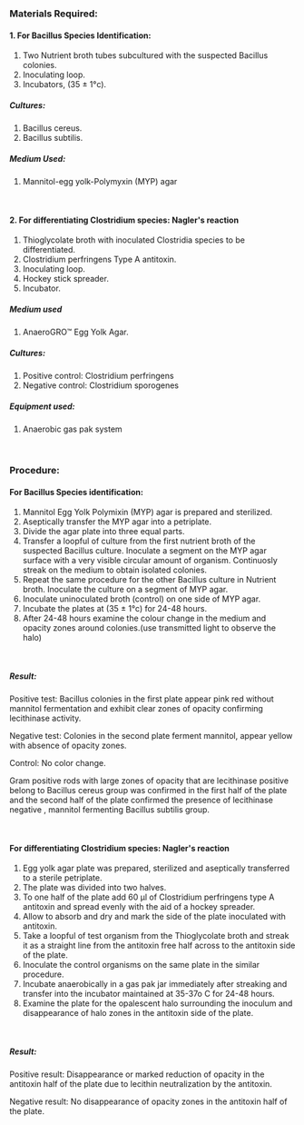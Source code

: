 ### Materials Required:

#### 1. For Bacillus Species Identification:
1. Two Nutrient broth tubes subcultured with the suspected Bacillus colonies.
2. Inoculating loop.
3. Incubators, (35 ± 1°c).
 
##### Cultures:
1. Bacillus cereus.
2. Bacillus subtilis.
 
##### Medium Used:
1. Mannitol-egg yolk-Polymyxin (MYP) agar

&nbsp;

#### 2. For differentiating Clostridium species: Nagler's reaction
1.	Thioglycolate broth with inoculated Clostridia species to be differentiated.
2.	Clostridium perfringens Type A antitoxin.
3.	Inoculating loop.
4.	Hockey stick spreader.
5.	Incubator.

##### Medium used
1. AnaeroGRO™ Egg Yolk Agar.
 
##### Cultures:
1. Positive control: Clostridium perfringens
2. Negative control: Clostridium sporogenes

##### Equipment used:
1. Anaerobic gas pak system

&nbsp;

### Procedure:
 
#### For Bacillus Species identification:
1. Mannitol Egg Yolk Polymixin (MYP) agar is prepared and sterilized.
2. Aseptically transfer the MYP agar into a petriplate.
3. Divide the agar plate into three equal parts.
4. Transfer a loopful of culture from the first nutrient broth of the suspected Bacillus culture. Inoculate a segment on the MYP agar  surface   with a very visible circular amount of organism. Continuosly streak on the medium to obtain isolated colonies.
5. Repeat the same procedure for the other Bacillus culture in Nutrient broth. Inoculate the culture on a segment of MYP agar.
6. Inoculate uninoculated broth (control) on one side of MYP agar.
7. Incubate the plates at (35 ± 1°c) for 24-48 hours.
8. After 24-48 hours examine the colour change in the medium and opacity zones around colonies.(use transmitted light to observe the halo)

&nbsp;
 
##### Result:
Positive test: Bacillus colonies in the first plate appear pink red without mannitol fermentation and exhibit clear zones of opacity    confirming  lecithinase activity.
 
Negative test: Colonies in the second plate ferment mannitol, appear yellow with absence  of opacity zones.

Control: No color change.
 
Gram positive rods with large zones of opacity that are lecithinase positive belong to    Bacillus cereus group was confirmed in the first half of the plate and the second half of the  plate confirmed the presence of lecithinase negative , mannitol fermenting Bacillus subtilis group.

&nbsp;

#### For differentiating Clostridium species: Nagler's reaction
1. Egg yolk agar plate was prepared, sterilized and aseptically transferred to a sterile petriplate.
2. The plate was divided into two halves.
3. To one half of the plate add 60 µl of Clostridium perfringens type A antitoxin and spread evenly with the aid of a hockey spreader.
4. Allow to absorb and dry and mark the side of the plate inoculated with antitoxin.
5. Take a loopful of test organism from the Thioglycolate broth and streak it as a straight line from the antitoxin free half across to the  antitoxin side of the plate.
6. Inoculate the control organisms on the same plate in the similar procedure.
7. Incubate anaerobically in a gas pak jar immediately after streaking and transfer into the incubator maintained at 35-37o C for 24-48 hours.
8. Examine the plate for the opalescent halo surrounding the inoculum and disappearance of halo zones in the antitoxin side of the plate.

&nbsp;

##### Result:
Positive result:  Disappearance or marked reduction of opacity in the antitoxin half of the plate due to lecithin neutralization by the antitoxin.

Negative result: No disappearance of opacity zones in the antitoxin half of the plate.




